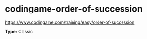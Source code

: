 # codingame-order-of-succession
https://www.codingame.com/training/easy/order-of-succession

**Type:** Classic
